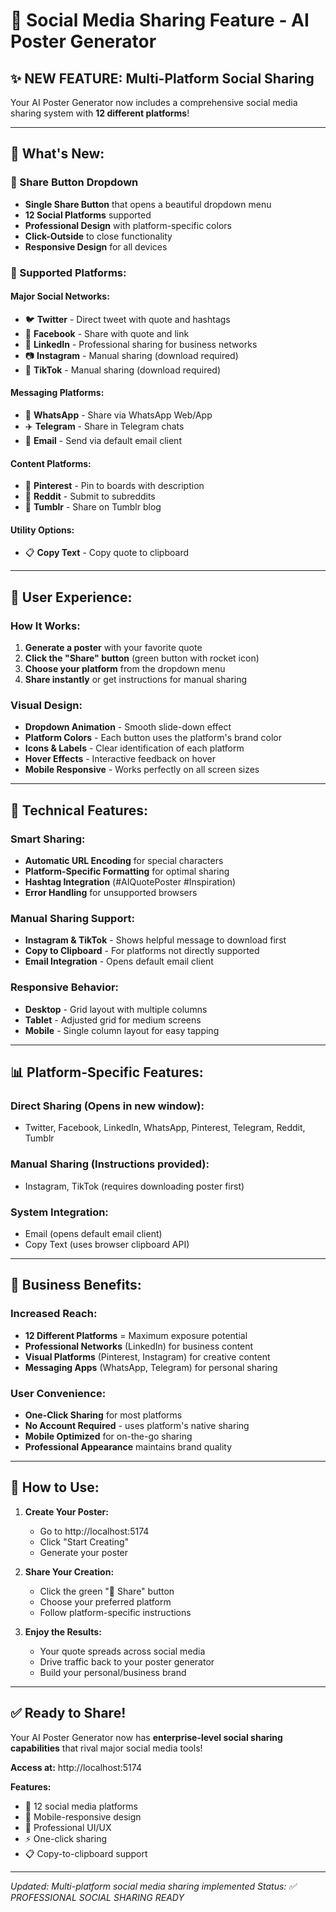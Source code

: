 # 🚀 Social Media Sharing Feature - AI Poster Generator

## ✨ **NEW FEATURE: Multi-Platform Social Sharing**

Your AI Poster Generator now includes a comprehensive social media sharing system with **12 different platforms**!

---

## 🎯 **What's New:**

### **🚀 Share Button Dropdown**
- **Single Share Button** that opens a beautiful dropdown menu
- **12 Social Platforms** supported
- **Professional Design** with platform-specific colors
- **Click-Outside** to close functionality
- **Responsive Design** for all devices

### **📱 Supported Platforms:**

#### **Major Social Networks:**
- 🐦 **Twitter** - Direct tweet with quote and hashtags
- 📘 **Facebook** - Share with quote and link
- 💼 **LinkedIn** - Professional sharing for business networks
- 📷 **Instagram** - Manual sharing (download required)
- 🎵 **TikTok** - Manual sharing (download required)

#### **Messaging Platforms:**
- 💬 **WhatsApp** - Share via WhatsApp Web/App
- ✈️ **Telegram** - Share in Telegram chats
- 📧 **Email** - Send via default email client

#### **Content Platforms:**
- 📌 **Pinterest** - Pin to boards with description
- 🤖 **Reddit** - Submit to subreddits
- 📝 **Tumblr** - Share on Tumblr blog

#### **Utility Options:**
- 📋 **Copy Text** - Copy quote to clipboard

---

## 🎨 **User Experience:**

### **How It Works:**
1. **Generate a poster** with your favorite quote
2. **Click the "Share" button** (green button with rocket icon)
3. **Choose your platform** from the dropdown menu
4. **Share instantly** or get instructions for manual sharing

### **Visual Design:**
- **Dropdown Animation** - Smooth slide-down effect
- **Platform Colors** - Each button uses the platform's brand color
- **Icons & Labels** - Clear identification of each platform
- **Hover Effects** - Interactive feedback on hover
- **Mobile Responsive** - Works perfectly on all screen sizes

---

## 🔧 **Technical Features:**

### **Smart Sharing:**
- **Automatic URL Encoding** for special characters
- **Platform-Specific Formatting** for optimal sharing
- **Hashtag Integration** (#AIQuotePoster #Inspiration)
- **Error Handling** for unsupported browsers

### **Manual Sharing Support:**
- **Instagram & TikTok** - Shows helpful message to download first
- **Copy to Clipboard** - For platforms not directly supported
- **Email Integration** - Opens default email client

### **Responsive Behavior:**
- **Desktop** - Grid layout with multiple columns
- **Tablet** - Adjusted grid for medium screens  
- **Mobile** - Single column layout for easy tapping

---

## 📊 **Platform-Specific Features:**

### **Direct Sharing (Opens in new window):**
- Twitter, Facebook, LinkedIn, WhatsApp, Pinterest, Telegram, Reddit, Tumblr

### **Manual Sharing (Instructions provided):**
- Instagram, TikTok (requires downloading poster first)

### **System Integration:**
- Email (opens default email client)
- Copy Text (uses browser clipboard API)

---

## 🎯 **Business Benefits:**

### **Increased Reach:**
- **12 Different Platforms** = Maximum exposure potential
- **Professional Networks** (LinkedIn) for business content
- **Visual Platforms** (Pinterest, Instagram) for creative content
- **Messaging Apps** (WhatsApp, Telegram) for personal sharing

### **User Convenience:**
- **One-Click Sharing** for most platforms
- **No Account Required** - uses platform's native sharing
- **Mobile Optimized** for on-the-go sharing
- **Professional Appearance** maintains brand quality

---

## 🚀 **How to Use:**

1. **Create Your Poster:**
   - Go to http://localhost:5174
   - Click "Start Creating"
   - Generate your poster

2. **Share Your Creation:**
   - Click the green "🚀 Share" button
   - Choose your preferred platform
   - Follow platform-specific instructions

3. **Enjoy the Results:**
   - Your quote spreads across social media
   - Drive traffic back to your poster generator
   - Build your personal/business brand

---

## ✅ **Ready to Share!**

Your AI Poster Generator now has **enterprise-level social sharing capabilities** that rival major social media tools!

**Access at:** http://localhost:5174

**Features:**
- 🚀 12 social media platforms
- 📱 Mobile-responsive design
- 🎨 Professional UI/UX
- ⚡ One-click sharing
- 📋 Copy-to-clipboard support

---

*Updated: Multi-platform social media sharing implemented*
*Status: ✅ PROFESSIONAL SOCIAL SHARING READY*